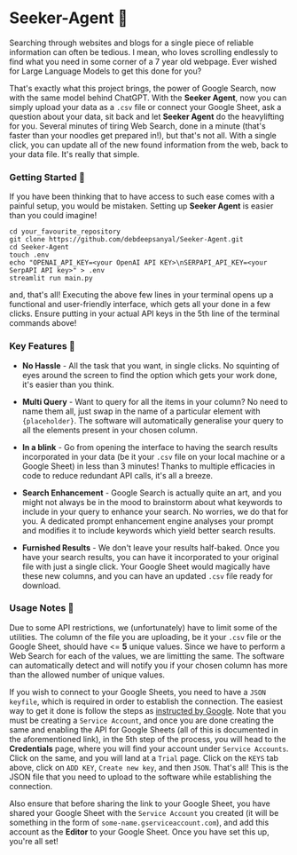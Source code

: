 # Seeker-Agent 🔎

Searching through websites and blogs for a single piece of reliable information can often be tedious. I mean, who loves scrolling endlessly to find what you need in some corner of a 7 year old webpage. Ever wished for Large Language Models to get this done for you?

That's exactly what this project brings, the power of Google Search, now with the same model behind ChatGPT. With the **Seeker Agent**, now you can simply upload your data as a `.csv` file or connect your Google Sheet, ask a question about your data, sit back and let **Seeker Agent** do the heavylifting for you. Several minutes of tiring Web Search, done in a minute (that's faster than your noodles get prepared in!), but that's not all. With a single click, you can update all of the new found information from the web, back to your data file. It's really that simple.

### Getting Started 🚀

If you have been thinking that to have access to such ease comes with a painful setup, you would be mistaken. Setting up **Seeker Agent** is easier than you could imagine!

```
cd your_favourite_repository
git clone https://github.com/debdeepsanyal/Seeker-Agent.git
cd Seeker-Agent
touch .env
echo "OPENAI_API_KEY=<your OpenAI API KEY>\nSERPAPI_API_KEY=<your SerpAPI API key>" > .env
streamlit run main.py
```

and, that's all! Executing the above few lines in your terminal opens up a functional and user-friendly interface, which gets all your done in a few clicks. Ensure putting in your actual API keys in the 5th line of the terminal commands above! 

### Key Features 📌
   - **No Hassle** - All the task that you want, in single clicks. No squinting of eyes around the screen to find the option which gets your work done, it's easier than you think.

   - **Multi Query** - Want to query for all the items in your column? No need to name them all, just swap in the name of a particular element with `{placeholder}`. The software will automatically generalise your query to all the elements present in your chosen column.

   - **In a blink** - Go from opening the interface to having the search results incorporated in your data (be it your `.csv` file on your local machine or a Google Sheet) in less than 3 minutes! Thanks to multiple efficacies in code to reduce redundant API calls, it's all a breeze.

   - **Search Enhancement** - Google Search is actually quite an art, and you might not always be in the mood to brainstorm about what keywords to include in your query to enhance your search. No worries, we do that for you. A dedicated prompt enhancement engine analyses your prompt and modifies it to include keywords which yield better search results.

   - **Furnished Results** - We don't leave your results half-baked. Once you have your search results, you can have it incorporated to your original file with just a single click. Your Google Sheet would magically have these new columns, and you can have an updated `.csv` file ready for download.

### Usage Notes 🚨
Due to some API restrictions, we (unfortunately) have to limit some of the utilities. The column of the file you are uploading, be it your `.csv` file or the Google Sheet, should have <= **5** unique values. Since we have to perform a Web Search for each of the values, we are limitting the same. The software can automatically detect and will notify you if your chosen column has more than the allowed number of unique values.

If you wish to connect to your Google Sheets, you need to have a `JSON keyfile`, which is required in order to establish the connection. The easiest way to get it done is follow the steps as [instructed by Google](https://developers.google.com/workspace/guides/get-started). Note that you must be creating a `Service Account`, and once you are done creating the same and enabling the API for Google Sheets (all of this is documented in the aforementioned link), in the 5th step of the process, you will head to the **Credentials** page, where you will find your account under `Service Accounts`. Click on the same, and you will land at a `Trial` page. Click on the `KEYS` tab above, click on `ADD KEY`, `Create new key`, and then `JSON`. That's all! This is the JSON file that you need to upload to the software while establishing the connection. 

Also ensure that before sharing the link to your Google Sheet, you have shared your Google Sheet with the `Service Account` you created (it will be something in the form of `some-name.gserviceaccount.com`), and add this account as the **Editor** to your Google Sheet. Once you have set this up, you're all set!